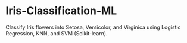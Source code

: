 # Iris-Classification-ML
Classify Iris flowers into Setosa, Versicolor, and Virginica using Logistic Regression, KNN, and SVM (Scikit-learn).

